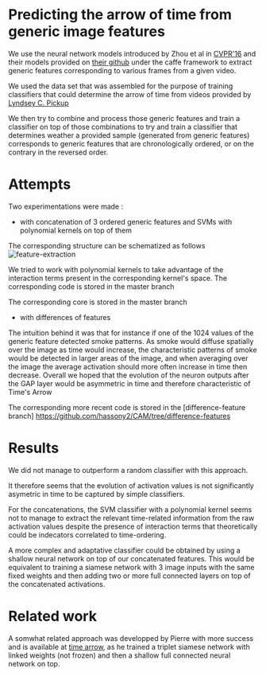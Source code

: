 Predicting the arrow of time from generic image features
========================================================

We use the neural network models introduced by Zhou et al in [CVPR'16](http://arxiv.org/pdf/1512.04150.pdf) and their models provided on [their github](https://github.com/metalbubble/CAM) under the caffe framework to extract generic features corresponding to various frames from a given video.

We used the data set that was assembled for the purpose of training classifiers that could determine the arrow of time from videos provided by [Lyndsey C. Pickup](http://www.robots.ox.ac.uk/~vgg/data/arrow/)

We then try to combine and process those generic features and train a classifier on top of those combinations to try and train a classifier that determines weather a provided sample (generated from generic features) corresponds to generic features that are chronologically ordered, or on the contrary in the reversed order.

# Attempts

Two experimentations were made : 

- with concatenation of 3 ordered generic features and SVMs with polynomial kernels on top of them

The corresponding structure can be schematized as follows
![feature-extraction](https://cloud.githubusercontent.com/assets/10189060/21956083/db1b5640-da78-11e6-905b-95e44ede01e2.png)

 We tried to work with polynomial kernels to take advantage of the interaction terms present in the corresponding kernel's space. The corresponding code is stored in the master branch

The corresponding core is stored in the master branch

- with differences of features

The intuition behind it was that for instance if one of the 1024 values of the generic feature detected smoke patterns. As smoke would diffuse spatially over the image as time would increase, the characteristic patterns of smoke would be detected in larger areas of the image, and when averaging over the image the average activation should more often increase in time then decrease. Overall we hoped that the evolution of the neuron outputs after the GAP layer would be asymmetric in time and therefore characteristic of Time's Arrow

The corresponding more recent code is stored in the [difference-feature branch] https://github.com/hassony2/CAM/tree/difference-features

# Results

We did not manage to outperform a random classifier with this approach.

It therefore seems that the evolution of activation values is not significantly asymetric in time to be captured by simple classifiers.

For the concatenations, the SVM classifier with a polynomial kernel seems not to manage to extract the relevant time-related information from the raw activation values despite the presence of interaction terms that theoretically could be indecators correlated to time-ordering.

A more complex and adaptative classifier could be obtained by using a shallow neural network on top of our concatenated features. This would be equivalent to training a siamese network with 3 image inputs with the same fixed weights and then adding two or more full connected layers on top of the concatenated activations.

# Related work

A somwhat related approach was developped by Pierre with more success and is available at [time arrow](https://github.com/pierrestock/time-arrow), as he trained a triplet siamese network with linked weights (not frozen) and then a shallow full connected neural network on top.
